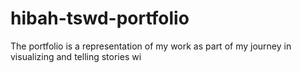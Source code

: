 # hibah-tswd-portfolio
The portfolio is a representation of my work as part of my journey in visualizing and telling stories wi
